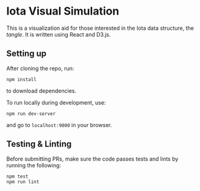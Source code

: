 # Iota Visual Simulation
This is a visualization aid for those interested in the Iota data structure, the _tangle_. It is written using React and D3.js.

## Setting up
After cloning the repo, run:
```
npm install
```
to download dependencies.

To run locally during development, use:
```
npm run dev-server
```

and go to `localhost:9000` in your browser.

## Testing & Linting
Before submitting PRs, make sure the code passes tests and lints by running the following:

```
npm test
npm run lint
```


